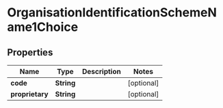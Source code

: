 # OrganisationIdentificationSchemeName1Choice

## Properties
Name | Type | Description | Notes
------------ | ------------- | ------------- | -------------
**code** | **String** |  |  [optional]
**proprietary** | **String** |  |  [optional]
